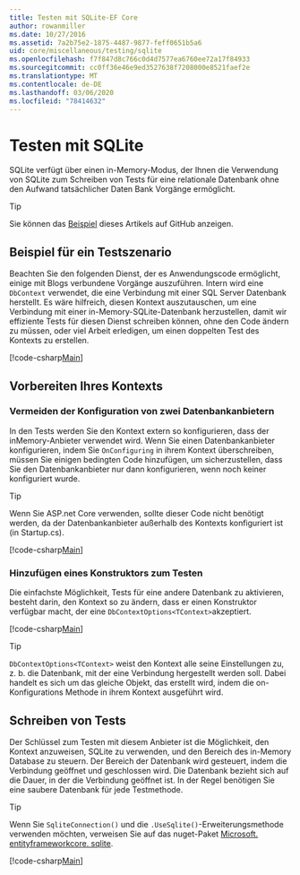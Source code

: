 ```yaml
---
title: Testen mit SQLite-EF Core
author: rowanmiller
ms.date: 10/27/2016
ms.assetid: 7a2b75e2-1875-4487-9877-feff0651b5a6
uid: core/miscellaneous/testing/sqlite
ms.openlocfilehash: f7f847d8c766c0d4d7577ea6760ee72a17f84933
ms.sourcegitcommit: cc0ff36e46e9ed3527638f7208000e8521faef2e
ms.translationtype: MT
ms.contentlocale: de-DE
ms.lasthandoff: 03/06/2020
ms.locfileid: "78414632"
---
```

# <a name="testing-with-sqlite"></a>Testen mit SQLite

SQLite verfügt über einen in-Memory-Modus, der Ihnen die Verwendung von SQLite zum Schreiben von Tests für eine relationale Datenbank ohne den Aufwand tatsächlicher Daten Bank Vorgänge ermöglicht.

> [!TIP]  
> Sie können das [Beispiel](https://github.com/dotnet/EntityFramework.Docs/tree/master/samples/core/Miscellaneous/Testing) dieses Artikels auf GitHub anzeigen.

## <a name="example-testing-scenario"></a>Beispiel für ein Testszenario

Beachten Sie den folgenden Dienst, der es Anwendungscode ermöglicht, einige mit Blogs verbundene Vorgänge auszuführen. Intern wird eine `DbContext` verwendet, die eine Verbindung mit einer SQL Server Datenbank herstellt. Es wäre hilfreich, diesen Kontext auszutauschen, um eine Verbindung mit einer in-Memory-SQLite-Datenbank herzustellen, damit wir effiziente Tests für diesen Dienst schreiben können, ohne den Code ändern zu müssen, oder viel Arbeit erledigen, um einen doppelten Test des Kontexts zu erstellen.

[!code-csharp[Main](../../../../samples/core/Miscellaneous/Testing/BusinessLogic/BlogService.cs)]

## <a name="get-your-context-ready"></a>Vorbereiten Ihres Kontexts

### <a name="avoid-configuring-two-database-providers"></a>Vermeiden der Konfiguration von zwei Datenbankanbietern

In den Tests werden Sie den Kontext extern so konfigurieren, dass der inMemory-Anbieter verwendet wird. Wenn Sie einen Datenbankanbieter konfigurieren, indem Sie `OnConfiguring` in ihrem Kontext überschreiben, müssen Sie einigen bedingten Code hinzufügen, um sicherzustellen, dass Sie den Datenbankanbieter nur dann konfigurieren, wenn noch keiner konfiguriert wurde.

> [!TIP]  
> Wenn Sie ASP.net Core verwenden, sollte dieser Code nicht benötigt werden, da der Datenbankanbieter außerhalb des Kontexts konfiguriert ist (in Startup.cs).

[!code-csharp[Main](../../../../samples/core/Miscellaneous/Testing/BusinessLogic/BloggingContext.cs#OnConfiguring)]

### <a name="add-a-constructor-for-testing"></a>Hinzufügen eines Konstruktors zum Testen

Die einfachste Möglichkeit, Tests für eine andere Datenbank zu aktivieren, besteht darin, den Kontext so zu ändern, dass er einen Konstruktor verfügbar macht, der eine `DbContextOptions<TContext>`akzeptiert.

[!code-csharp[Main](../../../../samples/core/Miscellaneous/Testing/BusinessLogic/BloggingContext.cs#Constructors)]

> [!TIP]  
> `DbContextOptions<TContext>` weist den Kontext alle seine Einstellungen zu, z. b. die Datenbank, mit der eine Verbindung hergestellt werden soll. Dabei handelt es sich um das gleiche Objekt, das erstellt wird, indem die on-Konfigurations Methode in ihrem Kontext ausgeführt wird.

## <a name="writing-tests"></a>Schreiben von Tests

Der Schlüssel zum Testen mit diesem Anbieter ist die Möglichkeit, den Kontext anzuweisen, SQLite zu verwenden, und den Bereich des in-Memory Database zu steuern. Der Bereich der Datenbank wird gesteuert, indem die Verbindung geöffnet und geschlossen wird. Die Datenbank bezieht sich auf die Dauer, in der die Verbindung geöffnet ist. In der Regel benötigen Sie eine saubere Datenbank für jede Testmethode.

>[!TIP]
> Wenn Sie `SqliteConnection()` und die `.UseSqlite()`-Erweiterungsmethode verwenden möchten, verweisen Sie auf das nuget-Paket [Microsoft. entityframeworkcore. sqlite](https://www.nuget.org/packages/Microsoft.EntityFrameworkCore.Sqlite/).

[!code-csharp[Main](../../../../samples/core/Miscellaneous/Testing/TestProject/SQLite/BlogServiceTests.cs)]
